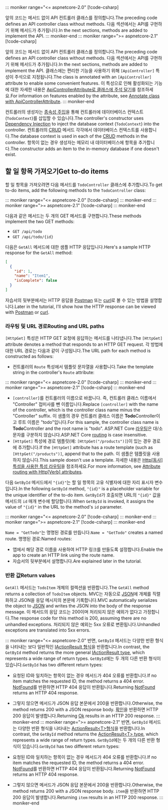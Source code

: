 ::: moniker range="<= aspnetcore-2.0"
[!code-csharp[](../../tutorials/first-web-api/samples/2.0/TodoApi/Controllers/TodoController2.cs?name=snippet_todo1)]

<span data-ttu-id="843d8-101">앞의 코드는 메서드 없이 API 컨트롤러 클래스를 정의합니다.</span><span class="sxs-lookup"><span data-stu-id="843d8-101">The preceding code defines an API controller class without methods.</span></span> <span data-ttu-id="843d8-102">다음 섹션에서는 API를 구현하기 위해 메서드가 추가됩니다.</span><span class="sxs-lookup"><span data-stu-id="843d8-102">In the next sections, methods are added to implement the API.</span></span>
::: moniker-end
::: moniker range=">= aspnetcore-2.1"
[!code-csharp[](../../tutorials/first-web-api/samples/2.1/TodoApi/Controllers/TodoController2.cs?name=snippet_todo1)]

<span data-ttu-id="843d8-103">앞의 코드는 메서드 없이 API 컨트롤러 클래스를 정의합니다.</span><span class="sxs-lookup"><span data-stu-id="843d8-103">The preceding code defines an API controller class without methods.</span></span> <span data-ttu-id="843d8-104">다음 섹션에서는 API를 구현하기 위해 메서드가 추가됩니다.</span><span class="sxs-lookup"><span data-stu-id="843d8-104">In the next sections, methods are added to implement the API.</span></span> <span data-ttu-id="843d8-105">클래스에는 편리한 기능을 사용하기 위해 `[ApiController]` 특성이 주석으로 지정됩니다.</span><span class="sxs-lookup"><span data-stu-id="843d8-105">The class is annotated with an `[ApiController]` attribute to enable some convenient features.</span></span> <span data-ttu-id="843d8-106">이 특성으로 인해 활성화되는 기능에 대한 자세한 내용은 [ApiControllerAttribute로 클래스에 주석 달기](xref:web-api/index#annotate-class-with-apicontrollerattribute)를 참조하세요.</span><span class="sxs-lookup"><span data-stu-id="843d8-106">For information on features enabled by the attribute, see [Annotate class with ApiControllerAttribute](xref:web-api/index#annotate-class-with-apicontrollerattribute).</span></span>
::: moniker-end

<span data-ttu-id="843d8-107">컨트롤러의 생성자는 [종속성 주입](xref:fundamentals/dependency-injection)을 통해 컨트롤러에 데이터베이스 컨텍스트(`TodoContext`)를 삽입할 수 있습니다.</span><span class="sxs-lookup"><span data-stu-id="843d8-107">The controller's constructor uses [Dependency Injection](xref:fundamentals/dependency-injection) to inject the database context (`TodoContext`) into the controller.</span></span> <span data-ttu-id="843d8-108">컨트롤러의 [CRUD](https://wikipedia.org/wiki/Create,_read,_update_and_delete) 메서드 각각에서 데이터베이스 컨텍스트를 사용합니다.</span><span class="sxs-lookup"><span data-stu-id="843d8-108">The database context is used in each of the [CRUD](https://wikipedia.org/wiki/Create,_read,_update_and_delete) methods in the controller.</span></span> <span data-ttu-id="843d8-109">항목이 없는 경우 생성자는 메모리 내 데이터베이스에 항목을 추가합니다.</span><span class="sxs-lookup"><span data-stu-id="843d8-109">The constructor adds an item to the in-memory database if one doesn't exist.</span></span>

## <a name="get-to-do-items"></a><span data-ttu-id="843d8-110">할 일 항목 가져오기</span><span class="sxs-lookup"><span data-stu-id="843d8-110">Get to-do items</span></span>

<span data-ttu-id="843d8-111">할 일 항목을 가져오려면 다음 메서드를 `TodoController` 클래스에 추가합니다.</span><span class="sxs-lookup"><span data-stu-id="843d8-111">To get to-do items, add the following methods to the `TodoController` class:</span></span>

::: moniker range="<= aspnetcore-2.0"
[!code-csharp[](../../tutorials/first-web-api/samples/2.0/TodoApi/Controllers/TodoController.cs?name=snippet_GetAll)]
::: moniker-end
::: moniker range=">= aspnetcore-2.1"
[!code-csharp[](../../tutorials/first-web-api/samples/2.1/TodoApi/Controllers/TodoController.cs?name=snippet_GetAll)]
::: moniker-end

<span data-ttu-id="843d8-112">다음과 같은 메서드는 두 개의 GET 메서드를 구현합니다.</span><span class="sxs-lookup"><span data-stu-id="843d8-112">These methods implement the two GET methods:</span></span>

* `GET /api/todo`
* `GET /api/todo/{id}`

<span data-ttu-id="843d8-113">다음은 `GetAll` 메서드에 대한 샘플 HTTP 응답입니다.</span><span class="sxs-lookup"><span data-stu-id="843d8-113">Here's a sample HTTP response for the `GetAll` method:</span></span>

```json
[
  {
    "id": 1,
    "name": "Item1",
    "isComplete": false
  }
]
```

<span data-ttu-id="843d8-114">자습서의 뒷부분에서는 HTTP 응답을 [Postman](https://www.getpostman.com/) 또는 [curl](https://developer.apple.com/legacy/library/documentation/Darwin/Reference/ManPages/man1/curl.1.html)로 볼 수 있는 방법을 설명합니다.</span><span class="sxs-lookup"><span data-stu-id="843d8-114">Later in the tutorial, I'll show how the HTTP response can be viewed with [Postman](https://www.getpostman.com/) or [curl](https://developer.apple.com/legacy/library/documentation/Darwin/Reference/ManPages/man1/curl.1.html).</span></span>

### <a name="routing-and-url-paths"></a><span data-ttu-id="843d8-115">라우팅 및 URL 경로</span><span class="sxs-lookup"><span data-stu-id="843d8-115">Routing and URL paths</span></span>

<span data-ttu-id="843d8-116">`[HttpGet]` 특성은 HTTP GET 요청에 응답하는 메서드를 나타냅니다.</span><span class="sxs-lookup"><span data-stu-id="843d8-116">The `[HttpGet]` attribute denotes a method that responds to an HTTP GET request.</span></span> <span data-ttu-id="843d8-117">각 방법에 대한 URL 경로는 다음과 같이 구성됩니다.</span><span class="sxs-lookup"><span data-stu-id="843d8-117">The URL path for each method is constructed as follows:</span></span>

* <span data-ttu-id="843d8-118">컨트롤러의 `Route` 특성에서 템플릿 문자열을 사용합니다.</span><span class="sxs-lookup"><span data-stu-id="843d8-118">Take the template string in the controller's `Route` attribute:</span></span>

::: moniker range="<= aspnetcore-2.0"
[!code-csharp[](../../tutorials/first-web-api/samples/2.0/TodoApi/Controllers/TodoController.cs?name=TodoController&highlight=3)]
::: moniker-end
::: moniker range=">= aspnetcore-2.1"
[!code-csharp[](../../tutorials/first-web-api/samples/2.1/TodoApi/Controllers/TodoController.cs?name=TodoController&highlight=3)]
::: moniker-end

* <span data-ttu-id="843d8-119">`[controller]`를 컨트롤러의 이름으로 바꿉니다. 즉, 컨트롤러 클래스 이름에서 "Controller" 접미사를 뺀 이름입니다.</span><span class="sxs-lookup"><span data-stu-id="843d8-119">Replace `[controller]` with the name of the controller, which is the controller class name minus the "Controller" suffix.</span></span> <span data-ttu-id="843d8-120">이 샘플의 경우 컨트롤러 클래스 이름은 **Todo**Controller이고 루트 이름은 "todo"입니다.</span><span class="sxs-lookup"><span data-stu-id="843d8-120">For this sample, the controller class name is **Todo**Controller and the root name is "todo".</span></span> <span data-ttu-id="843d8-121">ASP.NET Core [라우팅](xref:mvc/controllers/routing)은 대/소문자를 구분하지 않습니다.</span><span class="sxs-lookup"><span data-stu-id="843d8-121">ASP.NET Core [routing](xref:mvc/controllers/routing) is case insensitive.</span></span>
* <span data-ttu-id="843d8-122">`[HttpGet]` 특성에 경로 템플릿(예: `[HttpGet("/products")]`)이 있는 경우 경로에 추가합니다.</span><span class="sxs-lookup"><span data-stu-id="843d8-122">If the `[HttpGet]` attribute has a route template (such as `[HttpGet("/products")]`, append that to the path.</span></span> <span data-ttu-id="843d8-123">이 샘플은 템플릿을 사용하지 않습니다.</span><span class="sxs-lookup"><span data-stu-id="843d8-123">This sample doesn't use a template.</span></span> <span data-ttu-id="843d8-124">자세한 내용은 [Http[동사] 특성을 사용한 특성 라우팅](xref:mvc/controllers/routing#attribute-routing-with-httpverb-attributes)을 참조하세요.</span><span class="sxs-lookup"><span data-stu-id="843d8-124">For more information, see [Attribute routing with Http[Verb] attributes](xref:mvc/controllers/routing#attribute-routing-with-httpverb-attributes).</span></span>

<span data-ttu-id="843d8-125">다음 `GetById` 메서드에서 `"{id}"`는 할 일 항목의 고유 식별자에 대한 자리 표시자 변수입니다.</span><span class="sxs-lookup"><span data-stu-id="843d8-125">In the following `GetById` method, `"{id}"` is a placeholder variable for the unique identifier of the to-do item.</span></span> <span data-ttu-id="843d8-126">`GetById`가 호출되면 URL의 `"{id}"` 값을 메서드의 `id` 매개 변수에 할당합니다.</span><span class="sxs-lookup"><span data-stu-id="843d8-126">When `GetById` is invoked, it assigns the value of `"{id}"` in the URL to the method's `id` parameter.</span></span>

::: moniker range="<= aspnetcore-2.0"
[!code-csharp[](../../tutorials/first-web-api/samples/2.0/TodoApi/Controllers/TodoController.cs?name=snippet_GetByID&highlight=1-2)]
::: moniker-end
::: moniker range=">= aspnetcore-2.1"
[!code-csharp[](../../tutorials/first-web-api/samples/2.1/TodoApi/Controllers/TodoController.cs?name=snippet_GetByID&highlight=1-2)]
::: moniker-end

<span data-ttu-id="843d8-127">`Name = "GetTodo"`는 명명된 경로를 만듭니다.</span><span class="sxs-lookup"><span data-stu-id="843d8-127">`Name = "GetTodo"` creates a named route.</span></span> <span data-ttu-id="843d8-128">명명된 경로:</span><span class="sxs-lookup"><span data-stu-id="843d8-128">Named routes:</span></span>

* <span data-ttu-id="843d8-129">앱에서 해당 경로 이름을 사용하여 HTTP 링크를 만들도록 설정합니다.</span><span class="sxs-lookup"><span data-stu-id="843d8-129">Enable the app to create an HTTP link using the route name.</span></span>
* <span data-ttu-id="843d8-130">자습서의 뒷부분에서 설명합니다.</span><span class="sxs-lookup"><span data-stu-id="843d8-130">Are explained later in the tutorial.</span></span>

### <a name="return-values"></a><span data-ttu-id="843d8-131">반환 값</span><span class="sxs-lookup"><span data-stu-id="843d8-131">Return values</span></span>

<span data-ttu-id="843d8-132">`GetAll` 메서드는 `TodoItem` 개체의 컬렉션을 반환합니다.</span><span class="sxs-lookup"><span data-stu-id="843d8-132">The `GetAll` method returns a collection of `TodoItem` objects.</span></span> <span data-ttu-id="843d8-133">MVC는 자동으로 [JSON](https://www.json.org/)에 개체를 직렬화하고 JSON을 응답 메시지의 본문에 기록합니다.</span><span class="sxs-lookup"><span data-stu-id="843d8-133">MVC automatically serializes the object to [JSON](https://www.json.org/) and writes the JSON into the body of the response message.</span></span> <span data-ttu-id="843d8-134">이 메서드의 응답 코드는 200이며 처리되지 않은 예외가 없다고 가정합니다.</span><span class="sxs-lookup"><span data-stu-id="843d8-134">The response code for this method is 200, assuming there are no unhandled exceptions.</span></span> <span data-ttu-id="843d8-135">처리되지 않은 예외는 5xx 오류로 변환됩니다.</span><span class="sxs-lookup"><span data-stu-id="843d8-135">Unhandled exceptions are translated into 5xx errors.</span></span>

::: moniker range="<= aspnetcore-2.0"
<span data-ttu-id="843d8-136">반면, `GetById` 메서드는 다양한 반환 형식을 나타내는 보다 일반적인 [IActionResult 형식](xref:web-api/action-return-types#iactionresult-type)을 반환합니다.</span><span class="sxs-lookup"><span data-stu-id="843d8-136">In contrast, the `GetById` method returns the more general [IActionResult type](xref:web-api/action-return-types#iactionresult-type), which represents a wide range of return types.</span></span> <span data-ttu-id="843d8-137">`GetById`에는 두 개의 다른 반환 형식이 있습니다.</span><span class="sxs-lookup"><span data-stu-id="843d8-137">`GetById` has two different return types:</span></span>

* <span data-ttu-id="843d8-138">요청된 ID와 일치하는 항목이 없는 경우 메서드가 404 오류를 반환합니다.</span><span class="sxs-lookup"><span data-stu-id="843d8-138">If no item matches the requested ID, the method returns a 404 error.</span></span> <span data-ttu-id="843d8-139">[NotFound](/dotnet/api/microsoft.aspnetcore.mvc.controllerbase.notfound)를 반환하면 HTTP 404 응답이 반환됩니다.</span><span class="sxs-lookup"><span data-stu-id="843d8-139">Returning [NotFound](/dotnet/api/microsoft.aspnetcore.mvc.controllerbase.notfound) returns an HTTP 404 response.</span></span>
* <span data-ttu-id="843d8-140">그렇지 않으면 메서드가 JSON 응답 본문에서 200을 반환합니다.</span><span class="sxs-lookup"><span data-stu-id="843d8-140">Otherwise, the method returns 200 with a JSON response body.</span></span> <span data-ttu-id="843d8-141">[확인](/dotnet/api/microsoft.aspnetcore.mvc.controllerbase.ok)을 반환하면 HTTP 200 응답이 발생합니다.</span><span class="sxs-lookup"><span data-stu-id="843d8-141">Returning [Ok](/dotnet/api/microsoft.aspnetcore.mvc.controllerbase.ok) results in an HTTP 200 response.</span></span>
::: moniker-end
::: moniker range=">= aspnetcore-2.1"
<span data-ttu-id="843d8-142">반면, `GetById` 메서드는 다양한 반환 형식을 나타내는 [ActionResult\<T>형식](xref:web-api/action-return-types#actionresultt-type)을 반환합니다.</span><span class="sxs-lookup"><span data-stu-id="843d8-142">In contrast, the `GetById` method returns the [ActionResult\<T> type](xref:web-api/action-return-types#actionresultt-type), which represents a wide range of return types.</span></span> <span data-ttu-id="843d8-143">`GetById`에는 두 개의 다른 반환 형식이 있습니다.</span><span class="sxs-lookup"><span data-stu-id="843d8-143">`GetById` has two different return types:</span></span>

* <span data-ttu-id="843d8-144">요청된 ID와 일치하는 항목이 없는 경우 메서드가 404 오류를 반환합니다.</span><span class="sxs-lookup"><span data-stu-id="843d8-144">If no item matches the requested ID, the method returns a 404 error.</span></span> <span data-ttu-id="843d8-145">[NotFound](/dotnet/api/microsoft.aspnetcore.mvc.controllerbase.notfound)를 반환하면 HTTP 404 응답이 반환됩니다.</span><span class="sxs-lookup"><span data-stu-id="843d8-145">Returning [NotFound](/dotnet/api/microsoft.aspnetcore.mvc.controllerbase.notfound) returns an HTTP 404 response.</span></span>
* <span data-ttu-id="843d8-146">그렇지 않으면 메서드가 JSON 응답 본문에서 200을 반환합니다.</span><span class="sxs-lookup"><span data-stu-id="843d8-146">Otherwise, the method returns 200 with a JSON response body.</span></span> <span data-ttu-id="843d8-147">`item`을 반환하면 HTTP 200 응답이 발생합니다.</span><span class="sxs-lookup"><span data-stu-id="843d8-147">Returning `item` results in an HTTP 200 response.</span></span>
::: moniker-end